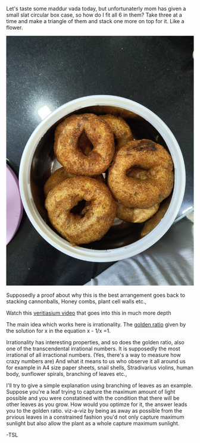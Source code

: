 Let's taste some maddur vada today, but unfortunaterly mom has given a small slat circular box case, so how do I fit all 6 in them?
Take three at a time and make a triangle of them and stack one more on top for it. Like a flower.  

![vada](./IMG_20250417_082433068.jpg)  



Supposedly a proof about why this is the best arrangement goes back to stacking cannonballs, Honey combs, plant cell walls etc., 

Watch this [veritiasium video](https://www.youtube.com/watch?v=48sCx-wBs34) that goes into this in much more depth

The main idea which works here is irrationality. The [golden ratio](https://en.wikipedia.org/wiki/Golden_ratio) given by the solution for x in the equation x - 1/x =1.  

Irrationality has interesting properties, and so does the golden ratio, also one of the transcendental irrational numbers. It is supposedly the most irrational of all irractional numbers. (Yes, there's a way to measure how crazy numbers are) And what it means to us who observe it all around us for example in A4 size paper sheets, snail shells, Stradivarius violins, human body, sunflower spirals, branching of leaves etc.,

I'll try to give a simple explanation using branching of leaves as an example. Suppose you're a leaf trying to capture the maximum amount of light possible and you were constatined with the condition that there will be other leaves as you grow. How would you optimze for it, the answer leads you to the golden ratio. viz-a-viz by being as away as possible from the prvious leaves in a constrained fashion you'd not only capture maximum sunlight but also allow the plant as a whole capture maximum sunlight.

-TSL